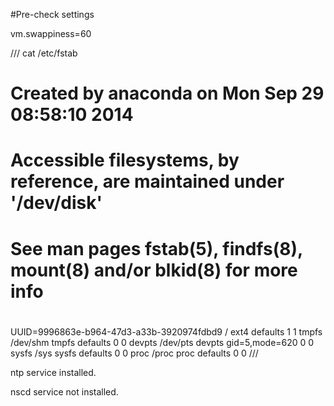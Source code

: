 #Pre-check settings



vm.swappiness=60

///
cat /etc/fstab
# Created by anaconda on Mon Sep 29 08:58:10 2014
#
# Accessible filesystems, by reference, are maintained under '/dev/disk'
# See man pages fstab(5), findfs(8), mount(8) and/or blkid(8) for more info
#
UUID=9996863e-b964-47d3-a33b-3920974fdbd9 /                       ext4    defaults        1 1
tmpfs                   /dev/shm                tmpfs   defaults        0 0
devpts                  /dev/pts                devpts  gid=5,mode=620  0 0
sysfs                   /sys                    sysfs   defaults        0 0
proc                    /proc                   proc    defaults        0 0
///




ntp service installed.

nscd service not installed.